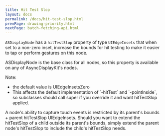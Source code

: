 ```yaml
---
title: Hit Test Slop
layout: docs
permalink: /docs/hit-test-slop.html
prevPage: drawing-priority.html
nextPage: batch-fetching-api.html
---
```


`ASDisplayNode` has a `hitTestSlop` property of type `UIEdgeInsets` that when set to a non-zero inset, increase the bounds for hit testing to make it easier to tap or perform gestures on this node. 

ASDisplayNode is the base class for all nodes, so this property is available on any of AsyncDisplayKit's nodes. 

Note:
<ul>
  <li>the default value is UIEdgeInsetsZero</li>
  <li>This affects the default implementation of `-hitTest` and `-pointInside`, so subclasses should call super if you override it and want hitTestSlop applied.</li>
</ul>

A node's ability to capture touch events is restricted by its parent's bounds + parent hitTestSlop UIEdgeInsets. Should you want to extend the hitTestSlop of a child outside its parent's bounds, simply extend the parent node's hitTestSlop to include the child's hitTestSlop needs.

